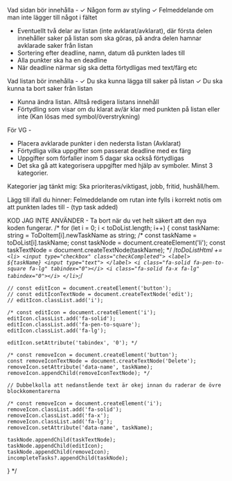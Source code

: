 Vad sidan bör innehålla - 
✓ Någon form av styling
✓ Felmeddelande om man inte lägger till något i fältet
- Eventuellt två delar av listan (inte avklarat/avklarat), där första delen innehåller saker på listan som ska göras, på andra delen hamnar avklarade saker från listan
- Sortering efter deadline, namn, datum då punkten lades till
- Alla punkter ska ha en deadline
- När deadline närmar sig ska detta förtydligas med text/färg etc


Vad listan bör innehålla -
✓ Du ska kunna lägga till saker på listan
✓ Du ska kunna ta bort saker från listan
- Kunna ändra listan. Alltså redigera listans innehåll
- Förtydling som visar om du klarat av/är klar med punkten på listan eller inte (Kan lösas med symbol/överstrykning)

För VG -
- Placera avklarade punkter i den nedersta listan (Avklarat)
- Förtydliga vilka uppgifter som passerat deadline med ex färg
- Uppgifter som förfaller inom 5 dagar ska också förtydligas
- Det ska gå att kategorisera uppgifter med hjälp av symboler. Minst 3 kategorier.

Kategorier jag tänkt mig: Ska prioriteras/viktigast, jobb, fritid, hushåll/hem.


Lägg till ifall du hinner:
Felmeddelande om rutan inte fylls i korrekt
notis om att punkten lades till - (typ task added)


KOD JAG INTE ANVÄNDER - Ta bort när du vet helt säkert att den nya koden fungerar.
/* for (let i = 0; i < toDoList.length; i++) {
    const taskName: string = ToDoItem[i].newTaskName as string;
    /* const taskName = toDoList[i].taskName;
    const taskNode = document.createElement('li');
    const taskTextNode = document.createTextNode(taskName); */
    /*toDoListHtml += `
    <li>
      <input type="checkbox" class="checkCompleted">
      <label>
        ${taskName}
        <input type="text">
      </label>
      <i class="fa-solid fa-pen-to-square fa-lg" tabindex="0"></i>
      <i class="fa-solid fa-x fa-lg" tabindex="0"></i>
    </li> `;*/

    // const editIcon = document.createElement('button');
    // const editIconTextNode = document.createTextNode('edit');
    // editIcon.classList.add('i');

    /* const editIcon = document.createElement('i');
    editIcon.classList.add('fa-solid');
    editIcon.classList.add('fa-pen-to-square');
    editIcon.classList.add('fa-lg');

    editIcon.setAttribute('tabindex', '0'); */

    /* const removeIcon = document.createElement('button');
    const removeIconTextNode = document.createTextNode('Delete');
    removeIcon.setAttribute('data-name', taskName);
    removeIcon.appendChild(removeIconTextNode); */

    // Dubbelkolla att nedanstående text är okej innan du raderar de övre blockkomentarerna

    /* const removeIcon = document.createElement('i');
    removeIcon.classList.add('fa-solid');
    removeIcon.classList.add('fa-x');
    removeIcon.classList.add('fa-lg');
    removeIcon.setAttribute('data-name', taskName);

    taskNode.appendChild(taskTextNode);
    taskNode.appendChild(editIcon);
    taskNode.appendChild(removeIcon);
    incompleteTasks?.appendChild(taskNode); 
  } */
